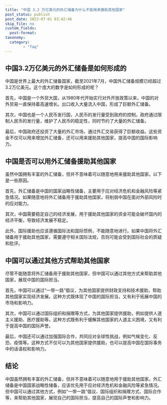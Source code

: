 ```yaml
---
title: "中国 3.2 万亿美元的外汇储备为什么不能用来援助其他国家"
post_status: publish
post_date: 2023-07-01 03:42:46
skip_file: no
custom_fields: 
  post-format: 
taxonomy:
  category:
        - "faq"
---
```


## 中国3.2万亿美元的外汇储备是如何形成的

中国是世界上最大的外汇储备国家，截至2021年7月，中国外汇储备规模已经超过3.2万亿美元。这个庞大的数字是如何形成的呢？

首先，中国是一个外贸大国，从1980年代开始实行对外开放政策以来，中国的对外贸易一直保持着高速增长。出口收入大量流入中国，形成了巨额外汇储备。

其次，中国也是一个人民币发行国，人民币的发行量受到政府的控制。政府通过限制人民币的发行量，维护了人民币的稳定性，同时节约了大量的外汇储备。

最后，中国政府还投资了大量的外汇市场，通过外汇交易获得了巨额收益。这些资金不仅可以用来增加外汇储备，还可以用来援助其他国家，提高中国的国际影响力。

## 中国是否可以用外汇储备援助其他国家

虽然中国拥有丰富的外汇储备，但并不意味着可以随意地用来援助其他国家。以下是一些原因。

首先，外汇储备是中国的国家战略性储备，主要用于应对经济危机和金融风险等紧急情况。如果随意地将外汇储备用于援助其他国家，将削弱中国在面对外部风险时的应对能力。

其次，中国需要稳定自己的经济发展，用于援助其他国家的资金可能会破坏国内的经济平衡，导致经济发展不稳定。

此外，国际援助也应该遵循国际法和国际惯例，不能随意地进行。如果中国将外汇储备用于援助其他国家，需要遵守相关国际法规，否则可能会受到国际社会的质疑和批评。

## 中国可以通过其他方式帮助其他国家

尽管不能随意将外汇储备用于援助其他国家，但中国可以通过其他方式来帮助其他国家，展现中国的国际担当。

首先，中国可以通过“一带一路”倡议，为其他国家提供财政支持和技术援助，帮助其他国家实现经济发展。这种方式既体现了中国的国际担当，又有利于拓展中国的市场和影响力。

其次，中国可以通过国际组织和捐赠等方式，为其他国家提供援助，例如提供人道主义援助、医疗援助等。这种方式既有利于缓解其他国家的人道主义困境，又有利于提高中国的国际声誉。

最后，中国还可以通过加强国际合作，共同应对全球性挑战，例如气候变化、反恐、疫情等。这种方式不仅可以为其他国家提供援助，也可以提高中国在国际事务中的话语权和影响力。

## 结论

中国虽然拥有丰富的外汇储备，但并不意味着可以随意地用于援助其他国家。外汇储备是中国国家战略性储备，应该优先用于应对经济危机和金融风险等紧急情况。但中国可以通过其他方式，例如“一带一路”倡议、国际组织和捐赠方式、国际合作等，来帮助其他国家，展现自己的国际担当，提高自己的国际声誉和影响力。
